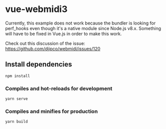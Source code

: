 # vue-webmidi3

Currently, this example does not work because the bundler is looking for perf_hooks even though it's
a native module since Node.js v8.x. Something will have to be fixed in Vue.js in order to make this 
work.

Check out this discussion of the issue: https://github.com/djipco/webmidi/issues/120

## Install dependencies
```
npm install
```

### Compiles and hot-reloads for development
```
yarn serve
```

### Compiles and minifies for production
```
yarn build
```
